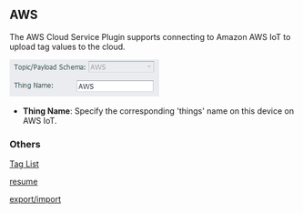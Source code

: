 
## AWS

The AWS Cloud Service Plugin supports connecting to Amazon AWS IoT to upload tag values to the cloud.

![](AWS.png)

- **Thing Name**: Specify the corresponding 'things' name on this device on AWS IoT.

### Others

[Tag List](./others/TagList_Setting.html)   

[resume](./others/resume.html)

[export/import](./others/excel.html)


